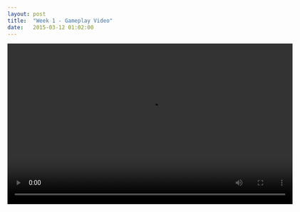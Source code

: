 ```yaml
---
layout: post
title:  "Week 1 - Gameplay Video"
date:   2015-03-12 01:02:00
---
```


<video src="{{site.url}}{{site.baseurl}}/vids/week1-playtest.mp4" style="height: 360px; width: 640px" controls></video>

